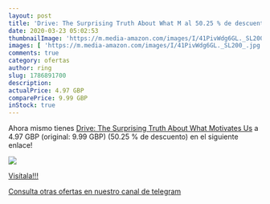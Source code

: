 ```yaml
---
layout: post
title: 'Drive: The Surprising Truth About What M al 50.25 % de descuento'
date: 2020-03-23 05:02:53
thumbnailImage: 'https://m.media-amazon.com/images/I/41PivWdg6GL._SL200_.jpg'
images: [ 'https://m.media-amazon.com/images/I/41PivWdg6GL._SL200_.jpg' ]
comments: true
category: ofertas
author: ring
slug: 1786891700
description:
actualPrice: 4.97 GBP
comparePrice: 9.99 GBP
inStock: true
---
```


Ahora mismo tienes [Drive: The Surprising Truth About What Motivates Us](https://www.amazon.com/dp/1786891700/?tag=redken08-20) a 4.97 GBP (original: 9.99 GBP) (50.25 %  de descuento) en el siguiente enlace!

[![](https://m.media-amazon.com/images/I/41PivWdg6GL._SL200_.jpg)](https://www.amazon.com/dp/1786891700/?tag=redken08-20)

[Visítala!!!](https://www.amazon.com/dp/1786891700/?tag=redken08-20)

[Consulta otras ofertas en nuestro canal de telegram](https://t.me/s/ofertas25)
